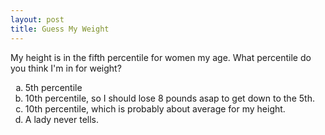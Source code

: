 ```yaml
---
layout: post
title: Guess My Weight
---
```


My height is in the fifth percentile for women my age.  What percentile do you think I'm in for weight?  

<ol type="a">
  <li>5th percentile</li>
  <li>10th percentile, so I should lose 8 pounds asap to get down to the 5th.</li>
  <li>10th percentile, which is probably about average for my height.</li>
  <li>A lady never tells.</li>
</ol>


